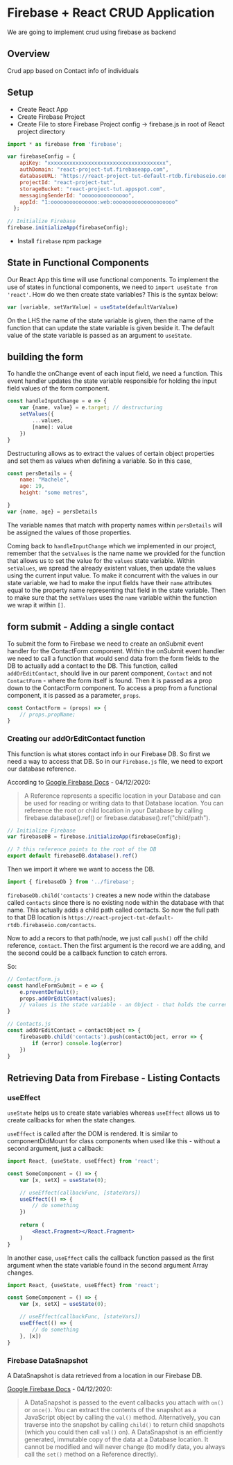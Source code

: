 # Firebase + React CRUD Application
We are going to implement crud using firebase as backend


## Overview 
Crud app based on Contact info of individuals


## Setup
- Create React App
- Create Firebase Project
- Create File to store Firebase Project config -> firebase.js in root of React project directory

```js
import * as firebase from 'firebase';

var firebaseConfig = {
    apiKey: "xxxxxxxxxxxxxxxxxxxxxxxxxxxxxxxxxxxxxx",
    authDomain: "react-project-tut.firebaseapp.com",
    databaseURL: "https://react-project-tut-default-rtdb.firebaseio.com",
    projectId: "react-project-tut",
    storageBucket: "react-project-tut.appspot.com",
    messagingSenderId: "ooooooooooooooo",
    appId: "1:ooooooooooooooo:web:oooooooooooooooooooo"
  };
  
// Initialize Firebase
firebase.initializeApp(firebaseConfig);
```

- Install `firebase` npm package

## State in Functional Components
Our React App this time will use functional components.
To implement the use of states in functional components, we need to `import useState from 'react'`. How do we then create state variables? This is the syntax below:

```js
var [variable, setVarValue] = useState(defaultVarValue)
```
On the LHS the name of the state variable is given, then the name of the function that can update the state variable is given beside it. The default value of the state variable is passed as an argument to `useState`.

## building the form
To handle the onChange event of each input field, we need a function. This event handler updates the state variable responsible for holding the input field values of the form component. 

```js
const handleInputChange = e => {
    var {name, value} = e.target; // destructuring
    setValues({
        ...values,
        [name]: value
    })
}
```

Destructuring allows as to extract the values of certain object properties and set them as values when defining a variable. So in this case, 
```js
const persDetails = {
    name: "Machele",
    age: 19,
    height: "some metres",

}
var {name, age} = persDetails
```
The variable names that match with property names within `persDetails` will be assigned the values of those properties.

Coming back to `handleInputChange` which we implemented in our project, remember that the `setValues` is the name name we provided for the function that allows us to set the value for the `values` state variable. Within `setValues`, we spread the already existent values, then update the values using the current input value. To make it concurrent with the values in our state variable, we had to make the input fields have their `name` attributes equal to the property name representing that field in the state variable. Then to make sure that the `setValues` uses the `name` variable  within the function we wrap it within `[]`.

## form submit - Adding a single contact
To submit the form to Firebase we need to create an onSubmit event handler for the ContactForm component. Within the onSubmit event handler we need to call a function that would send data from the form fields to the DB to actually add a contact to the DB. This function, called `addOrEditContact`, should live in our parent component, `Contact` and not `ContactForm` - where the form itself is found. Then it is passed as a prop down to the ContactForm component. To access a prop from a functional component, it is passed as a parameter, `props`. 

```js
const ContactForm = (props) => {
    // props.propName;
}
```

### Creating our addOrEditContact function
This function is what stores contact info in our Firebase DB. So first we need a way to access that DB. So in our `Firebase.js` file, we need to export our database reference. 

According to [Google Firebase Docs](https://firebase.google.com/docs/reference/js/firebase.database.Reference) - 04/12/2020: 
>A Reference represents a specific location in your Database and can be used for reading or writing data to that Database location. You can reference the root or child location in your Database by calling firebase.database().ref() or firebase.database().ref("child/path"). 

```js
// Initialize Firebase
var firebaseDB = firebase.initializeApp(firebaseConfig);

// ? this reference points to the root of the DB
export default firebaseDB.database().ref()
```  

Then we import it where we want to access the DB.

```js
import { firebaseDb } from '../firebase';
```

`firebaseDb.child('contacts')` creates a new node within the database called `contacts` since there is no existing node within the database with that name. This actually adds a child path called contacts. So now the full path to that DB location is `https://react-project-tut-default-rtdb.firebaseio.com/contacts`. 

Now to add a recors to that path/node, we just call `push()` off the child reference, `contact`. Then the first argument is the record we are adding, and the second could be a callback function to catch errors.

So:

```js
// ContactForm.js
const handleFormSubmit = e => {
    e.preventDefault();
    props.addOrEditContact(values);
    // values is the state variable - an Object - that holds the current input field values of the form
}

// Contacts.js
const addOrEditContact = contactObject => {
    firebaseDb.child('contacts').push(contactObject, error => {
        if (error) console.log(error)
    })
}
```

## Retrieving Data from Firebase - Listing Contacts

### useEffect
`useState` helps us to create state variables whereas `useEffect` allows us to create callbacks for when the state changes.

`useEffect` is called after the DOM is rendered. It is similar to componentDidMount for class components when used like this - without a second argument, just a callback:

```jsx
import React, {useState, useEffect} from 'react';

const SomeComponent = () => {
    var [x, setX] = useState(0);

    // useEffect(callbackFunc, [stateVars])
    useEffect(() => {
        // do something
    })
    
    return (
        <React.Fragment></React.Fragment>
    )
}

```

In another case, `useEffect` calls the callback function passed as the first argument when the state variable found in the second argument Array changes.

```js
import React, {useState, useEffect} from 'react';

const SomeComponent = () => {
    var [x, setX] = useState(0);

    // useEffect(callbackFunc, [stateVars])
    useEffect(() => {
        // do something
    }, [x]) 
}
```

### Firebase DataSnapshot
A DataSnapshot is data retrieved from a location in our Firebase DB.

[Google Firebase Docs](https://firebase.google.com/docs/reference/js/firebase.database.Reference) - 04/12/2020:
> A DataSnapshot is passed to the event callbacks you attach with `on()` or `once()`. You can extract the contents of the snapshot as a JavaScript object by calling the `val()` method. Alternatively, you can traverse into the snapshot by calling `child()` to return child snapshots (which you could then call `val()` on). A DataSnapshot is an efficiently generated, immutable copy of the data at a Database location. It cannot be modified and will never change (to modify data, you always call the `set()` method on a Reference directly).